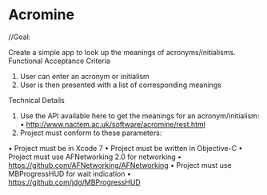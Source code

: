# Acromine

//Goal:
 
Create a simple app to look up the meanings of acronyms/initialisms. 
Functional Acceptance Criteria
 
1. User can enter an acronym or initialism 
2. User is then presented with a list of corresponding meanings 
 
Technical Details
 
1. Use the API available here to get the meanings for an acronym/initialism:   
• http://www.nactem.ac.uk/software/acromine/rest.html 
2. Project must conform to these parameters: 
   
• Project must be in Xcode 7 
• Project must be written in Objective-C 
• Project must use AFNetworking 2.0 for networking 
•   https://github.com/AFNetworking/AFNetworking 
• Project must use MBProgressHUD for wait indication 
•   https://github.com/jdg/MBProgressHUD 
